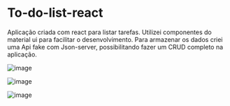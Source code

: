 <h1> To-do-list-react</h1>

Aplicação criada com react para listar tarefas. Utilizei componentes do material ui para facilitar o desenvolvimento. Para armazenar os dados criei
uma Api fake com Json-server, possibilitando fazer um CRUD completo na aplicação.

![image](https://user-images.githubusercontent.com/51553057/169160529-1c79586e-2813-4a0e-88a1-dde2259e2afa.png)

![image](https://user-images.githubusercontent.com/51553057/169160686-20cc749c-7d93-4ddd-b4ee-be7957da95f6.png)

![image](https://user-images.githubusercontent.com/51553057/169160734-7ec4481c-422f-4349-b97b-f47de27d2760.png)
